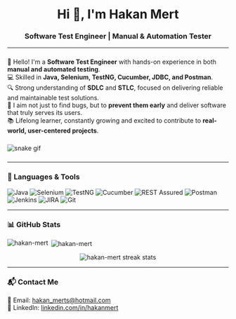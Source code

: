 <h1 align="center">Hi 👋, I'm Hakan Mert</h1>
<h3 align="center">Software Test Engineer | Manual & Automation Tester</h3>

---
###





###
👋 Hello! I'm a **Software Test Engineer** with hands-on experience in both **manual and automated testing**.  
💻 Skilled in **Java, Selenium, TestNG, Cucumber, JDBC, and Postman**.  
🔍 Strong understanding of **SDLC** and **STLC**, focused on delivering reliable and maintainable test solutions.  
🚀 I aim not just to find bugs, but to **prevent them early** and deliver software that truly serves its users.  
📚 Lifelong learner, constantly growing and excited to contribute to **real-world, user-centered projects**.

###
![snake gif](https://github.com/YOUR_USERNAME/YOUR_USERNAME/blob/output/github-contribution-grid-snake.gif)

###
---

### 🧰 Languages & Tools

![Java](https://img.shields.io/badge/Java-ED8B00?style=for-the-badge&logo=java&logoColor=white)
![Selenium](https://img.shields.io/badge/Selenium-43B02A?style=for-the-badge&logo=selenium&logoColor=white)
![TestNG](https://img.shields.io/badge/TestNG-FF6C37?style=for-the-badge&logo=testng&logoColor=white)
![Cucumber](https://img.shields.io/badge/Cucumber-23D96C?style=for-the-badge&logo=cucumber&logoColor=white)
![REST Assured](https://img.shields.io/badge/REST--Assured-6DB33F?style=for-the-badge&logo=rest&logoColor=white)
![Postman](https://img.shields.io/badge/Postman-FF6C37?style=for-the-badge&logo=postman&logoColor=white)
![Jenkins](https://img.shields.io/badge/Jenkins-D24939?style=for-the-badge&logo=jenkins&logoColor=white)
![JIRA](https://img.shields.io/badge/JIRA-0052CC?style=for-the-badge&logo=jira&logoColor=white)
![Git](https://img.shields.io/badge/Git-F05032?style=for-the-badge&logo=git&logoColor=white)

---

### 📊 GitHub Stats

<p><img align="left" src="https://github-readme-stats.vercel.app/api/top-langs?username=hakan-mert&show_icons=true&locale=en&layout=compact" alt="hakan-mert" /></p>

<p>&nbsp;<img align="center" src="https://github-readme-stats.vercel.app/api?username=hakan-mert&show_icons=true&locale=en" alt="hakan-mert" /></p>

<p align="center">
  <img src="https://github-readme-streak-stats.herokuapp.com/?user=hakan-mert&" alt="hakan-mert streak stats"/>
</p>

---

### 📬 Contact Me

📧 Email: hakan_merts@hotmail.com  
💼 LinkedIn: [linkedin.com/in/hakanmert](https://www.linkedin.com/in/hakanmert/)
